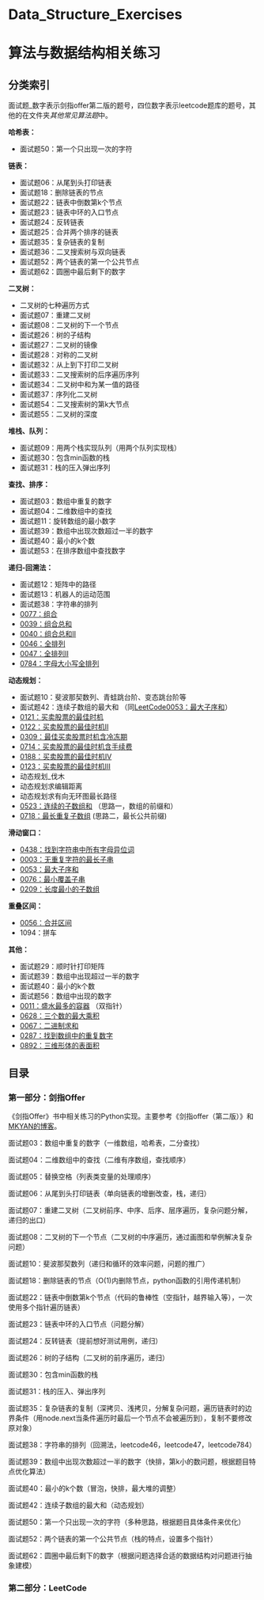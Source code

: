 # Data_Structure_Exercises

# 算法与数据结构相关练习

## 分类索引

面试题_数字表示剑指offer第二版的题号，四位数字表示leetcode题库的题号，其他的在文件夹*其他常见算法题*中。

**哈希表：**

- 面试题50：第一个只出现一次的字符

**链表：**

- 面试题06：从尾到头打印链表
- 面试题18：删除链表的节点
- 面试题22：链表中倒数第k个节点
- 面试题23：链表中环的入口节点
- 面试题24：反转链表
- 面试题25：合并两个排序的链表
- 面试题35：复杂链表的复制
- 面试题36：二叉搜索树与双向链表
- 面试题52：两个链表的第一个公共节点
- 面试题62：圆圈中最后剩下的数字

**二叉树：**

- 二叉树的七种遍历方式
- 面试题07：重建二叉树
- 面试题08：二叉树的下一个节点
- 面试题26：树的子结构
- 面试题27：二叉树的镜像
- 面试题28：对称的二叉树
- 面试题32：从上到下打印二叉树
- 面试题33：二叉搜索树的后序遍历序列
- 面试题34：二叉树中和为某一值的路径
- 面试题37：序列化二叉树
- 面试题54：二叉搜索树的第k大节点
- 面试题55：二叉树的深度

**堆栈、队列：**

- 面试题09：用两个栈实现队列（用两个队列实现栈）
- 面试题30：包含min函数的栈
- 面试题31：栈的压入弹出序列

**查找、排序：**
- 面试题03：数组中重复的数字
- 面试题04：二维数组中的查找
- 面试题11：旋转数组的最小数字
- 面试题39：数组中出现次数超过一半的数字
- 面试题40：最小的k个数
- 面试题53：在排序数组中查找数字

**递归-回溯法：**

- 面试题12：矩阵中的路径
- 面试题13：机器人的运动范围
- 面试题38：字符串的排列
- [0077：组合](https://github.com/HJ-TANG/Data_Structure_Exercises/blob/master/LeetCode/LeetCode_0077_组合.ipynb)
- [0039：组合总和](https://github.com/HJ-TANG/Data_Structure_Exercises/blob/master/LeetCode/LeetCode_0039_组合总和.ipynb)
- [0040：组合总和II](https://github.com/HJ-TANG/Data_Structure_Exercises/blob/master/LeetCode/LeetCode_0047_组合总和II.ipynb)
- [0046：全排列](https://github.com/HJ-TANG/Data_Structure_Exercises/blob/master/LeetCode/LeetCode_0046_全排列.ipynb)
- [0047：全排列II](https://github.com/HJ-TANG/Data_Structure_Exercises/blob/master/LeetCode/LeetCode_0047_全排列II.ipynb)
- [0784：字母大小写全排列](https://github.com/HJ-TANG/Data_Structure_Exercises/blob/master/LeetCode/LeetCode_0784_字母大小写全排列.ipynb)

**动态规划：**

- 面试题10：斐波那契数列、青蛙跳台阶、变态跳台阶等
- 面试题42：连续子数组的最大和 （同[LeetCode0053：最大子序和](https://github.com/HJ-TANG/Data_Structure_Exercises/blob/master/LeetCode/LeetCode_0053_最大子序和.ipynb)）
- [0121：买卖股票的最佳时机](https://github.com/HJ-TANG/Data_Structure_Exercises/blob/master/LeetCode/LeetCode_0121_买卖股票的最佳时机.ipynb)
- [0122：买卖股票的最佳时机II](https://github.com/HJ-TANG/Data_Structure_Exercises/blob/master/LeetCode/LeetCode_0122_买卖股票的最佳时机II.ipynb)
- [0309：最佳买卖股票时机含冷冻期](https://github.com/HJ-TANG/Data_Structure_Exercises/blob/master/LeetCode/LeetCode_0309_最佳买卖股票时机含冷冻期.ipynb)
- [0714：买卖股票的最佳时机含手续费](https://github.com/HJ-TANG/Data_Structure_Exercises/blob/master/LeetCode/LeetCode_0714_买卖股票的最佳时机含手续费.ipynb)
- [0188：买卖股票的最佳时机IV](https://github.com/HJ-TANG/Data_Structure_Exercises/blob/master/LeetCode/LeetCode_0188_买卖股票的最佳时机IV.ipynb)
- [0123：买卖股票的最佳时机III](https://github.com/HJ-TANG/Data_Structure_Exercises/blob/master/LeetCode/LeetCode_0123_买卖股票的最佳时机III.ipynb)
- 动态规划_伐木
- 动态规划求编辑距离
- 动态规划求有向无环图最长路径
- [0523：连续的子数组和](https://github.com/HJ-TANG/Data_Structure_Exercises/blob/master/LeetCode/LeetCode_0523_连续的子数组和.ipynb) （思路一，数组的前缀和）
- [0718：最长重复子数组](https://github.com/HJ-TANG/Data_Structure_Exercises/blob/master/LeetCode/LeetCode_0718_最长重复子数组.ipynb)  (思路二，最长公共前缀)

**滑动窗口：**

- [0438：找到字符串中所有字母异位词](https://github.com/HJ-TANG/Data_Structure_Exercises/blob/master/LeetCode/LeetCode_0438_找到字符串中所有字母异位词.ipynb)
- [0003：无重复字符的最长子串](https://github.com/HJ-TANG/Data_Structure_Exercises/blob/master/LeetCode/LeetCode_0003_无重复字符的最长子串.ipynb)
- [0053：最大子序和](https://github.com/HJ-TANG/Data_Structure_Exercises/blob/master/LeetCode/LeetCode_0053_最大子序和.ipynb)
- [0076：最小覆盖子串](https://github.com/HJ-TANG/Data_Structure_Exercises/blob/master/LeetCode/LeetCode_0076_最小覆盖子串.ipynb)
- [0209：长度最小的子数组](https://github.com/HJ-TANG/Data_Structure_Exercises/blob/master/LeetCode/LeetCode_0209_长度最小的子数组.ipynb)

**重叠区间：**

- [0056：合并区间](https://github.com/HJ-TANG/Data_Structure_Exercises/blob/master/LeetCode/LeetCode_0056_合并区间.ipynb)
- 1094：拼车

**其他：**

- 面试题29：顺时针打印矩阵
- 面试题39：数组中出现超过一半的数字
- 面试题40：最小的k个数
- 面试题56：数组中出现的数字
- [0011：盛水最多的容器](https://github.com/HJ-TANG/Data_Structure_Exercises/blob/master/LeetCode/LeetCode_0011_盛水最多的容器.ipynb) （双指针）
- [0628：三个数的最大乘积](https://github.com/HJ-TANG/Data_Structure_Exercises/blob/master/LeetCode/LeetCode_0628_三个数的最大乘积.ipynb)
- [0067：二进制求和](https://github.com/HJ-TANG/Data_Structure_Exercises/blob/master/LeetCode/LeetCode_0067_二进制求和.ipynb)
- [0287：找到数组中的重复数字](https://github.com/HJ-TANG/Data_Structure_Exercises/blob/master/LeetCode/LeetCode_0287_找到数组中的重复数字.ipynb)
- [0892：三维形体的表面积](https://github.com/HJ-TANG/Data_Structure_Exercises/blob/master/LeetCode/LeetCode_0892_三维形体的表面积.ipynb)


## 目录

### 第一部分：剑指Offer

《剑指Offer》书中相关练习的Python实现。主要参考《剑指offer（第二版）》和[MKYAN的博客](https://www.cnblogs.com/yanmk/p/9130681.html)。

面试题03：数组中重复的数字（一维数组，哈希表，二分查找）

面试题04：二维数组中的查找（二维有序数组，查找顺序）

面试题05：替换空格（列表类变量的处理顺序）

面试题06：从尾到头打印链表（单向链表的增删改查，栈，递归）

面试题07：重建二叉树（二叉树前序、中序、后序、层序遍历，复杂问题分解，递归的出口）

面试题08：二叉树的下一个节点（二叉树的中序遍历，通过画图和举例解决复杂问题）

面试题10：斐波那契数列（递归和循环的效率问题，问题的推广）

面试题18：删除链表的节点（O(1)内删除节点，python函数的引用传递机制）

面试题22：链表中倒数第k个节点（代码的鲁棒性（空指针，越界输入等），一次使用多个指针遍历链表）

面试题23：链表中环的入口节点（问题分解）

面试题24：反转链表（提前想好测试用例，递归）

面试题26：树的子结构（二叉树的前序遍历，递归）

面试题30：包含min函数的栈

面试题31：栈的压入、弹出序列

面试题35：复杂链表的复制（深拷贝、浅拷贝，分解复杂问题，遍历链表时的边界条件（用node.next当条件遍历时最后一个节点不会被遍历到），复制不要修改原对象）

面试题38：字符串的排列（回溯法，leetcode46，leetcode47，leetcode784）

面试题39：数组中出现次数超过一半的数字（快排，第k小的数问题，根据题目特点优化算法）

面试题40：最小的k个数（冒泡，快排，最大堆的调整）

面试题42：连续子数组的最大和（动态规划）

面试题50：第一个只出现一次的字符（多种思路，根据题目具体条件来优化）

面试题52：两个链表的第一个公共节点（栈的特点，设置多个指针）

面试题62：圆圈中最后剩下的数字（根据问题选择合适的数据结构对问题进行抽象建模）

### 第二部分：LeetCode

